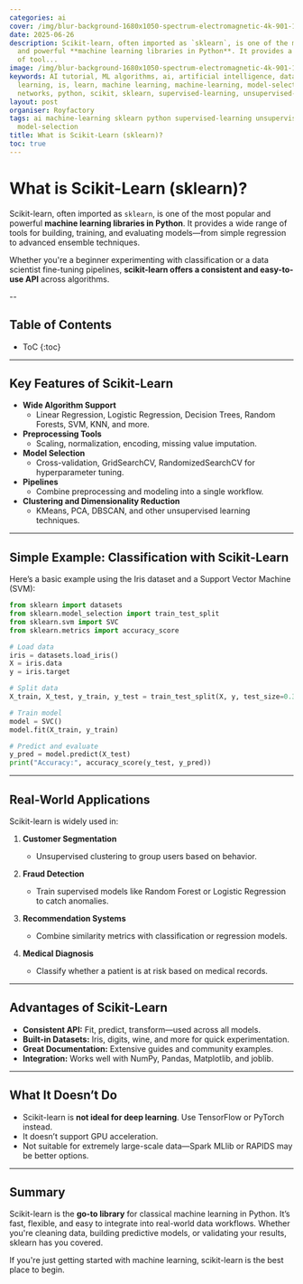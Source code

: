 ```yaml
---
categories: ai
cover: /img/blur-background-1680x1050-spectrum-electromagnetic-4k-901-1.jpg
date: 2025-06-26
description: Scikit-learn, often imported as `sklearn`, is one of the most popular
  and powerful **machine learning libraries in Python**. It provides a wide range
  of tool...
image: /img/blur-background-1680x1050-spectrum-electromagnetic-4k-901-1.jpg
keywords: AI tutorial, ML algorithms, ai, artificial intelligence, data science, deep
  learning, is, learn, machine learning, machine-learning, model-selection, neural
  networks, python, scikit, sklearn, supervised-learning, unsupervised-learning, what
layout: post
organiser: Royfactory
tags: ai machine-learning sklearn python supervised-learning unsupervised-learning
  model-selection
title: What is Scikit-Learn (sklearn)?
toc: true
---
```


# What is Scikit-Learn (sklearn)?

Scikit-learn, often imported as `sklearn`, is one of the most popular and powerful **machine learning libraries in Python**. It provides a wide range of tools for building, training, and evaluating models—from simple regression to advanced ensemble techniques.

Whether you're a beginner experimenting with classification or a data scientist fine-tuning pipelines, **scikit-learn offers a consistent and easy-to-use API** across algorithms.

--
## Table of Contents

* ToC
{:toc}

---


## Key Features of Scikit-Learn

- **Wide Algorithm Support**
  - Linear Regression, Logistic Regression, Decision Trees, Random Forests, SVM, KNN, and more.
- **Preprocessing Tools**
  - Scaling, normalization, encoding, missing value imputation.
- **Model Selection**
  - Cross-validation, GridSearchCV, RandomizedSearchCV for hyperparameter tuning.
- **Pipelines**
  - Combine preprocessing and modeling into a single workflow.
- **Clustering and Dimensionality Reduction**
  - KMeans, PCA, DBSCAN, and other unsupervised learning techniques.

---

## Simple Example: Classification with Scikit-Learn

Here’s a basic example using the Iris dataset and a Support Vector Machine (SVM):

```python
from sklearn import datasets
from sklearn.model_selection import train_test_split
from sklearn.svm import SVC
from sklearn.metrics import accuracy_score

# Load data
iris = datasets.load_iris()
X = iris.data
y = iris.target

# Split data
X_train, X_test, y_train, y_test = train_test_split(X, y, test_size=0.3, random_state=42)

# Train model
model = SVC()
model.fit(X_train, y_train)

# Predict and evaluate
y_pred = model.predict(X_test)
print("Accuracy:", accuracy_score(y_test, y_pred))
````

---

## Real-World Applications

Scikit-learn is widely used in:

1. **Customer Segmentation**

   * Unsupervised clustering to group users based on behavior.
2. **Fraud Detection**

   * Train supervised models like Random Forest or Logistic Regression to catch anomalies.
3. **Recommendation Systems**

   * Combine similarity metrics with classification or regression models.
4. **Medical Diagnosis**

   * Classify whether a patient is at risk based on medical records.

---

## Advantages of Scikit-Learn

* **Consistent API:** Fit, predict, transform—used across all models.
* **Built-in Datasets:** Iris, digits, wine, and more for quick experimentation.
* **Great Documentation:** Extensive guides and community examples.
* **Integration:** Works well with NumPy, Pandas, Matplotlib, and joblib.

---

## What It Doesn’t Do

* Scikit-learn is **not ideal for deep learning**. Use TensorFlow or PyTorch instead.
* It doesn’t support GPU acceleration.
* Not suitable for extremely large-scale data—Spark MLlib or RAPIDS may be better options.

---

## Summary

Scikit-learn is the **go-to library** for classical machine learning in Python. It’s fast, flexible, and easy to integrate into real-world data workflows. Whether you're cleaning data, building predictive models, or validating your results, sklearn has you covered.

If you're just getting started with machine learning, scikit-learn is the best place to begin.

